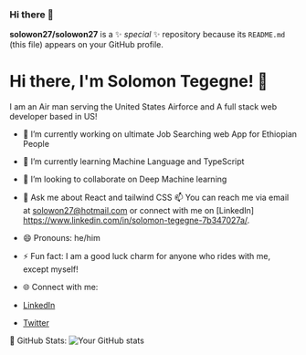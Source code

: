 ### Hi there 👋

**solowon27/solowon27** is a ✨ _special_ ✨ repository because its `README.md` (this file) appears on your GitHub profile.

# Hi there, I'm Solomon Tegegne! 👋
I am an Air man serving the United States Airforce and A full stack web developer based in US!

- 🔭 I’m currently working on ultimate Job Searching web App for Ethiopian People
- 🌱 I’m currently learning Machine Language and TypeScript
- 👯 I’m looking to collaborate on Deep Machine learning
- 💬 Ask me about React and tailwind CSS
📫 You can reach me via email at solowon27@hotmail.com or connect with me on [LinkedIn] https://www.linkedin.com/in/solomon-tegegne-7b347027a/.
- 😄 Pronouns: he/him
- ⚡ Fun fact: I am a good luck charm for anyone who rides with me, except myself!

- 🌐 Connect with me:
- [LinkedIn]([https://www.linkedin.com/in/yourprofile](https://www.linkedin.com/in/solomon-tegegne-7b347027a/))
- [Twitter](https://twitter.com/blk_wyt)

🚀 GitHub Stats:
![Your GitHub stats](https://github-readme-stats.vercel.app/api?username=solowon27&show_icons=true&theme=dark&hide=none)

